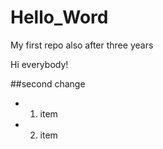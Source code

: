 # Hello_Word
My first repo also after three years 

Hi everybody!

##second change

* 1. item

* 2. item
